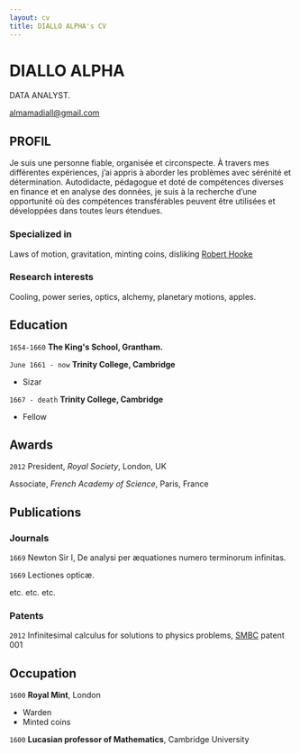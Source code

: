 ```yaml
---
layout: cv
title: DIALLO ALPHA's CV
---
```

# DIALLO ALPHA
DATA ANALYST.

<div id="webaddress">
<a href="almamadiall@gmail.com ">almamadiall@gmail.com</a>
</div>


## PROFIL

Je suis une personne fiable, organisée et circonspecte. À travers mes différentes expériences, j’ai appris à aborder les problèmes avec sérénité et détermination. Autodidacte, pédagogue et doté de compétences diverses en finance et en analyse des données, je suis à la recherche d’une opportunité où des compétences transférables peuvent être utilisées et développées dans toutes leurs étendues.

### Specialized in

Laws of motion, gravitation, minting coins, disliking [Robert Hooke](http://en.wikipedia.org/wiki/Robert_Hooke)


### Research interests

Cooling, power series, optics, alchemy, planetary motions, apples.


## Education

`1654-1660`
__The King's School, Grantham.__

`June 1661 - now`
__Trinity College, Cambridge__

- Sizar

`1667 - death`
__Trinity College, Cambridge__

- Fellow



## Awards

`2012`
President, *Royal Society*, London, UK

Associate, *French Academy of Science*, Paris, France



## Publications

<!-- A list is also available [online](http://scholar.google.co.uk/citations?user=LTOTl0YAAAAJ) -->

### Journals

`1669`
Newton Sir I, De analysi per æquationes numero terminorum infinitas. 

`1669`
Lectiones opticæ.

etc. etc. etc.

### Patents

`2012`
Infinitesimal calculus for solutions to physics problems, [SMBC](http://www.techdirt.com/articles/20121011/09312820678/if-patents-had-been-around-time-newton.shtml) patent 001


## Occupation

`1600`
__Royal Mint__, London

- Warden
- Minted coins

`1600`
__Lucasian professor of Mathematics__, Cambridge University



<!-- ### Footer

Last updated: May 2013 -->


